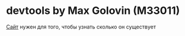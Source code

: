 # devtools by Max Golovin (M33011)
<a href="https://qbic2002.github.io/devtools/" target="_blank">Сайт</a> нужен для того, чтобы узнать сколько он существует
